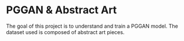 # PGGAN & Abstract Art

The goal of this project is to understand and train a PGGAN model. 
The dataset used is composed of abstract art pieces. 
